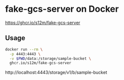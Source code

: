 # fake-gcs-server on Docker

https://ghcr.io/s12m/fake-gcs-server

## Usage

```bash
docker run --rm \
  -p 4443:4443 \
  -v $PWD/data:/storage/sample-bucket \
  ghcr.io/s12m/fake-gcs-server
```

http://localhost:4443/storage/v1/b/sample-bucket
